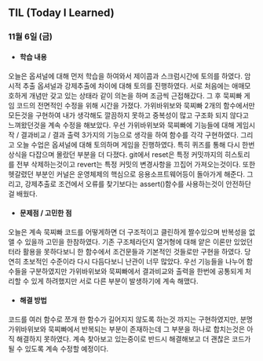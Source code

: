 ## TIL (Today I Learned)

### 11월 6일 (금)

- #### 학습 내용
오늘은 옵셔널에 대해 먼저 학습을 하여와서 제이콥과 스크럼시간에 토의를 하였다. 암시적 추출 옵셔널과 강제추출에 차이에 대해 토의를 진행하였다. 서로 처음에는 애매모호하게 개념만 갖고 있는 상태라 같이 의논을 하며 조금씩 근접해갔다. 그 후 묵찌빠 게임 코드의 전면적인 수정을 위해 시간을 가졌다. 가위바위보와 묵찌빠 2개의 함수에서만 모든것을 구현하여 내가 생각해도 깔끔하지 못하고 중복성이 많고 구조화 되지 않다고 느껴왔던것을 계속 수정을 해보았다. 우선 가위바위보와 묵찌빠에 기능들에 대해 게임시작 / 결과비교 / 결과 출력 3가지의 기능으로 생각을 하여 함수를 각각 구현하였다. 그리고 오늘 수업은 옵셔널에 대해 토의하며 게임을 진행하였다. 특히 퀴즈를 통해 다시 한번 상식을 다잡으며 몰랐던 부분을 더 다졌다. git에서 reset은 특정 커밋까지의 히스토리를 전부 삭제하는것이고 revert는 특정 커밋의 변경사항을 끄집어 가져오는것이다. 또한 헷갈렸던 부분인 커널은 운영체제의 핵심으로 응용소프트웨어등이 돌아가게 해준다. 그리고, 강제추출로 조건에서 오류를 찾기보다는 assert()함수를 사용하는것이 안전하단걸 배웠다. 

- #### 문제점 / 고민한 점
오늘은 계속 묵찌빠 코드를 어떻게하면 더 구조적이고 클린하게 짤수있으며 반복성을 없앨 수 있을까 고민을 한참하였다. 기존 구조체라던지 열거형에 대해 얕은 이론만 있었던터라 활용을 못하다보니 한 함수에서 조건문들과 기본적인 것들로만 구현을 하였다. 당연히 초보적인 수준이라 다시 다듬다보니 난관이 너무 많았다. 우선 기능들을 나누어 함수들을 구분하였지만 가위바위보와 묵찌빠에서 결과비교와 출력을 한번에 공통되게 처리할 수 있게 하려했지만 서로 다른 부분이 발생하기에 계속 해맸다.

- #### 해결 방법
코드를 여러 함수로 쪼개 한 함수가 길어지지 않도록 하는것 까지는 구현하였지만, 분명 가위바위보와 묵찌빠에서 반복되는 부분이 존재하는데 그 부분을 하나로 합치는것은 아직 해결하지 못하였다. 계속 찾아보고 있는중이로 반드시 해결해보고 더 괜찮은 코드가 될 수 있도록 계속 수정할 예정이다.